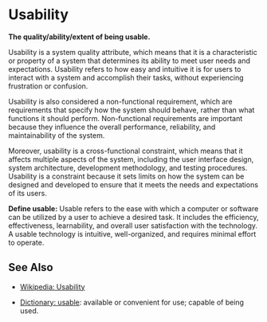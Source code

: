 # Usability

**The quality/ability/extent of being usable.**

<span data-chatgpt-prompt="explain usability (system quality attribute, non-functional requirement, cross-functional constraint )">

Usability is a system quality attribute, which means that it is a characteristic or property of a system that determines its ability to meet user needs and expectations. Usability refers to how easy and intuitive it is for users to interact with a system and accomplish their tasks, without experiencing frustration or confusion.

Usability is also considered a non-functional requirement, which are requirements that specify how the system should behave, rather than what functions it should perform. Non-functional requirements are important because they influence the overall performance, reliability, and maintainability of the system.

Moreover, usability is a cross-functional constraint, which means that it affects multiple aspects of the system, including the user interface design, system architecture, development methodology, and testing procedures. Usability is a constraint because it sets limits on how the system can be designed and developed to ensure that it meets the needs and expectations of its users.

</span>

**Define usable:** <span data-chatgpt-prompt="define usable (computers and software)">Usable refers to the ease with which a computer or software can be utilized by a user to achieve a desired task. It includes the efficiency, effectiveness, learnability, and overall user satisfaction with the technology. A usable technology is intuitive, well-organized, and requires minimal effort to operate.</span>

## See Also

* [Wikipedia: Usability](https://wikipedia.org/wiki/Usability)

* [Dictionary: usable](https://www.dictionary.com/browse/usable): available or convenient for use; capable of being used.

